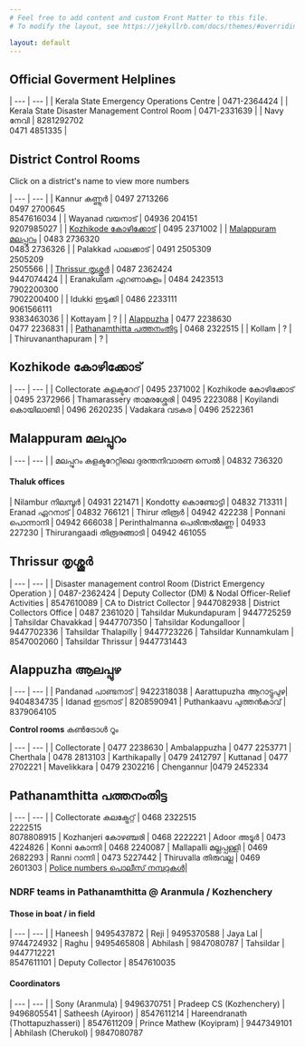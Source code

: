 ```yaml
---
# Feel free to add content and custom Front Matter to this file.
# To modify the layout, see https://jekyllrb.com/docs/themes/#overriding-theme-defaults

layout: default
---
```


## Official Goverment Helplines

| --- | --- |
| Kerala State Emergency Operations Centre | 0471-2364424 |
| Kerala State Disaster Management Control Room | 0471-2331639 |
| Navy നേവി |  8281292702 <br> 0471 4851335 |

## District Control Rooms
Click on a district's name to view more numbers

| --- | --- |
| Kannur കണ്ണൂര്‍  | 0497 2713266 <br> 0497 2700645 <br> 8547616034 |
| Wayanad വയനാട്  | 04936 204151 <br> 9207985027 |
| [Kozhikode കോഴിക്കോട്](#kozhikode-കോഴിക്കോട്)  | 0495 2371002 |
| [Malappuram മലപ്പുറം](#malappuram-മലപ്പുറം)  | 0483 2736320 <br> 0483 2736326 |
| Palakkad പാലക്കാട്  | 0491 2505309 <br> 2505209 <br> 2505566 |
| [Thrissur തൃശ്ശൂര്‍](#thrissur-തൃശ്ശൂര്)  | 0487 2362424 <br> 9447074424 |
| Eranakulam എറണാകുളം  | 0484 2423513 <br> 7902200300 <br> 7902200400 |
| Idukki ഇടുക്കി  | 0486 2233111 <br> 9061566111 <br> 9383463036 |
| Kottayam | ? |
| [Alappuzha](#alappuzha-ആലപ്പുഴ) | 0477 2238630 <br> 0477 2236831 |
| [Pathanamthitta പത്തനംതിട്ട](#pathanamthitta-പത്തനംതിട്ട)  | 0468 2322515 |
| Kollam | ? |
| Thiruvananthapuram | ? |

## Kozhikode കോഴിക്കോട്

| --- | --- |
| Collectorate കളക്ടറേറ്  | 0495 2371002
| Kozhikode കോഴിക്കോട് |  0495 2372966
| Thamarassery താമരശ്ശേരി  | 0495 2223088
| Koyilandi കൊയിലാണ്ടി  | 0496 2620235
| Vadakara വടകര  | 0496 2522361

## Malappuram മലപ്പുറം

| --- | --- |
| മലപ്പുറം കളക്ടറേറ്റിലെ ദുരന്തനിവാരണ സെല്‍  | 04832 736320

#### Thaluk offices

| Nilambur നിലമ്പൂര്‍ | 04931 221471
| Kondotty കൊണ്ടോട്ടി  | 04832 713311
| Eranad ഏറനാട്  | 04832 766121
| Thirur തിരൂര്‍  | 04942 422238
| Ponnani പൊന്നാനി  | 04942 666038
| Perinthalmanna പെരിന്തല്‍മണ്ണ  | 04933 227230
| Thirurangaadi തിരൂരങ്ങാടി  | 04942 461055

## Thrissur തൃശ്ശൂര്‍

| --- | --- |
| Disaster management control Room (District Emergency Operation ) | 0487-2362424
| Deputy Collector (DM) & Nodal Officer-Relief Activities | 8547610089
| CA to District Collector | 9447082938
| District Collectors Office | 0487 2361020
| Tahsildar Mukundapuram | 9447725259
| Tahsildar Chavakkad | 9447707350
| Tahsildar Kodungalloor | 9447702336
| Tahsildar Thalapilly | 9447723226
| Tahsildar Kunnamkulam | 8547002060
| Tahsildar Thrissur | 9447731443


## Alappuzha ആലപ്പുഴ

| --- | --- |
| Pandanad പാണ്ടനാട് |  9422318038
| Aarattupuzha ആറാട്ടുപുഴ|  9404834735 
| Idanad ഇടനാട് | 8208590941
| Puthankaavu പുത്തന്‍കാവ് | 8379064105

__Control rooms__ കൺട്രോൾ റൂം 

| --- | --- |
| Collectorate | 0477 2238630
| Ambalappuzha 	| 0477 2253771
| Cherthala 	| 0478 2813103
| Karthikapally |	0479 2412797
| Kuttanad 	| 0477 2702221
| Mavelikkara | 	0479 2302216
| Chengannur 	|0479 2452334


## Pathanamthitta പത്തനംതിട്ട

| --- | --- |
| Collectorate കലക്ട്രേറ്റ് | 0468 2322515 <br> 2222515 <br> 8078808915
| Kozhanjeri കോഴഞ്ചരി | 0468 2222221
| Adoor അടൂര്‍ | 0473 4224826
| Konni കോന്നി | 0468 2240087
| Mallapalli മല്ലപ്പള്ളി | 0469 2682293
| Ranni റാന്നി | 0473 5227442
| Thiruvalla തിരുവല്ല | 0469 2601303
| [Police numbers പൊലീസ് നമ്പറുകൾ](police-numbers)|

### NDRF teams in Pathanamthitta @ Aranmula / Kozhenchery

#### Those in boat / in field 

| --- | --- |
| Haneesh  | 9495437872
| Reji  | 9495370588
| Jaya Lal  | 9744724932
| Raghu  | 9495465808
| Abhilash  | 9847080787
| Tahsildar  | 9447712221 <br> 8547611101
| Deputy Collector | 8547610035

#### Coordinators

| --- | --- |
| Sony  (Aranmula)  |  9496370751
| Pradeep CS  (Kozhenchery) |   9496805541 
| Satheesh  (Ayiroor)  |  8547611214
| Hareendranath  (Thottapuzhasseri)  | 8547611209
| Prince Mathew  (Koyipram)   | 9447349101
| Abhilash  (Cherukol)   | 9847080787